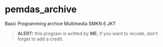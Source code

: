 # pemdas_archive
Basic Programming archive Multimedia SMKN 6 JKT

> **ALERT:** this program is writted by **ME**, if you want to recode, don't forget to add a credit.
